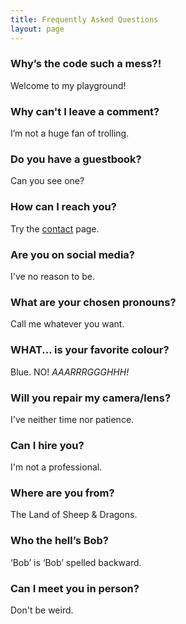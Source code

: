 ```yaml
---
title: Frequently Asked Questions
layout: page
---
```


### Why’s the code such a mess?! ###

Welcome to my playground!

### Why can't I leave a comment? ###

I’m not a huge fan of trolling.

### Do you have a guestbook? ###

Can you see one?

### How can I reach you? ###

Try the [contact](https://martbetz.github.io/contact.html) page. 

### Are you on social media? ###

I've no reason to be.

### What are your chosen pronouns? ###

Call me whatever you want. 

### WHAT... is your favorite colour? ###

Blue. NO! _AAARRRGGGHHH!_

### Will you repair my camera/lens? ###

I've neither time nor patience.

### Can I hire you? ###

I'm not a professional.

### Where are you from? ###

The Land of Sheep & Dragons.

### Who the hell’s Bob? ###

‘Bob’ is ‘Bob’ spelled backward.

### Can I meet you in person? ###

Don't be weird.




